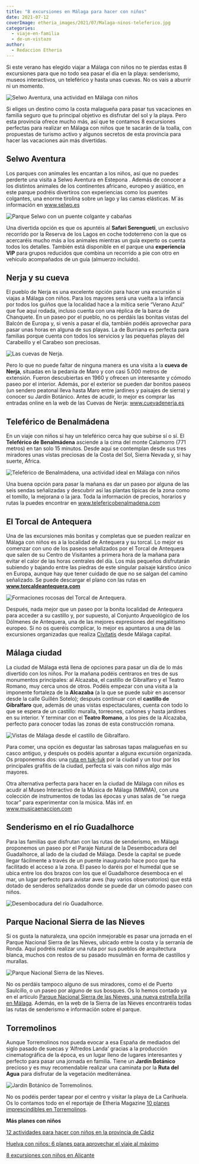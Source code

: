 ```yaml
---
title: "8 excursiones en Málaga para hacer con niños"
date: 2021-07-12
coverImage: etheria_images/2021/07/Malaga-ninos-teleferico.jpg
categories: 
  - viaje-en-familia
  - de-un-vistazo
author: 
  - Redaccion Etheria
---
```


Si este verano has elegido viajar a Málaga con niños no te pierdas estas 8 excursiones 
para que no todo sea pasar el día en la playa: senderismo, museos interactivos, un 
teleférico y hasta unas cuevas. No os vais a aburrir ni un momento. 

![Selwo Aventura, una actividad en Málaga con niños](etheria_images/2021/07/Malaga-ninos-selwo.jpg "Selwo Aventura. © Parques Reunidos")

Si eliges un destino como la costa malagueña para pasar tus vacaciones en familia seguro 
que tu principal objetivo es disfrutar del sol y la playa. Pero esta provincia ofrece 
mucho más, así que te contamos 8 excursiones perfectas para realizar en Málaga con niños 
que te sacarán de la toalla, con propuestas de turismo activo y algunos secretos de esta 
provincia para hacer las vacaciones aún más divertidas. 

## Selwo Aventura

Los parques con animales les encantan a los niños, así que no puedes perderte una visita 
a Selwo Aventura en Estepona . Además de conocer a los distintos animales de los 
continentes africano, europeo y asiático, en este parque podréis divertiros con 
experiencias como los puentes colgantes, una enorme tirolina sobre un lago y las camas 
elásticas. M´ás información en www.selwo.es 

![Parque Selwo con un puente colgante y cabañas](etheria_images/2021/07/Malaga-ninos-selwo-puente.jpg "Puente colgante en Selwo. © Parques Reunidos")

Una divertida opción es que os apuntéis al **Safari Serengueti**, un exclusivo recorrido 
por la Reserva de los Lagos en coche todoterreno con la que os acercaréis mucho más a 
los animales mientras un guía experto os cuenta todos los detalles. También está 
disponible en el parque una **experiencia VIP** para grupos reducidos que combina un 
recorrido a pie con otro en vehículo acompañados de un guía (almuerzo incluido). 

## Nerja y su cueva

El pueblo de Nerja es una excelente opción para hacer una excursión si viajas a Málaga 
con niños. Para los mayores será una vuelta a la infancia por todos los guiños que la 
localidad hace a la mítica serie “Verano Azul” que fue aquí rodada, incluso cuenta con 
una réplica de la barca de Chanquete. En un paseo por el pueblo, no os perdáis las 
bonitas vistas del Balcón de Europa y, si venís a pasar el día, también podéis 
aprovechar para pasar unas horas en alguna de sus playas. La de Burriana es perfecta 
para familias porque cuenta con todos los servicios y las pequeñas playas del Carabeillo 
y el Carabeo son preciosas. 

![Las cuevas de Nerja.](etheria_images/2021/07/malaga-ninos-nerja.jpg "Las cuevas de Nerja.")

Pero lo que no puede faltar de ninguna manera es una visita a la **cueva de Nerja**, 
situadas en la pedanía de Maro y con casi 5.000 metros de extensión. Fueron descubiertas 
en 1960 y ofrecen un interesante y cómodo paseo por el interior. Además, por el exterior 
se pueden dar bonitos paseos (un sendero peatonal lleva hasta Maro entre jardines y 
paisajes de sierra) y conocer su Jardín Botánico. Antes de acudir, lo mejor es comprar 
las entradas online en la web de las Cuevas de Nerja: www.cuevadenerja.es 

## Teleférico de Benalmádena

En un viaje con niños si hay un teleférico cerca hay que subirse sí o sí. El 
**Teleférico de Benalmádena** asciende a la cima del monte Calamorro (771 metros) en tan 
solo 15 minutos. Desde aquí se contemplan desde sus tres miradores unas vistas preciosas 
de la Costa del Sol, Sierra Nevada y, si hay suerte, África. 

![Teleférico de Benalmádena, una actividad ideal en Málaga con niños](etheria_images/2021/07/Malaga-ninos-teleferico.jpg "Teleférico de Benalmádena. © Parques Reunidos.")

Una buena opción para pasar la mañana es dar un paseo por alguna de las seis sendas 
señalizadas y descubrir así las plantas típicas de la zona como el tomillo, la mejorana 
o la jara. Toda la información de precios, horarios y rutas la puedes encontrar en 
www.telefericobenalmadena.com 

## El Torcal de Antequera

Una de las excursiones más bonitas y completas que se pueden realizar en Málaga con 
niños es a la localidad de Antequera y su torcal. Lo mejor es comenzar con uno de los 
paseos señalizados por el Torcal de Antequera que salen de su Centro de Visitantes a 
primera hora de la mañana para evitar el calor de las horas centrales del día. Los más 
pequeños disfrutarán subiendo y bajando entre las piedras de este singular paisaje 
kárstico único en Europa, aunque hay que tener cuidado de que no se salgan del camino 
señalizado. Se puede descargar el plano con las rutas en **www.torcaldeantequera.com** 

![Formaciones rocosas del Torcal de Antequera.](etheria_images/2021/07/malaga-ninos-torcal-antequera.jpg "Formaciones rocosas del Torcal de Antequera.")

Después, nada mejor que un paseo por la bonita localidad de Antequera para acceder a su 
castillo y, por supuesto, al Conjunto Arqueológico de los Dólmenes de Antequera, una de 
las mejores expresiones del megalitismo europeo. Si no os queréis complicar, lo mejor es 
apuntaros a una de las excursiones organizadas que realiza [Civitatis](https://www.civitatis.com/es/malaga/excursion-antequera-torcal/?aid=10211) 
desde Málaga capital. 

## Málaga ciudad

La ciudad de Málaga está llena de opciones para pasar un día de lo más divertido con los 
niños. Por la mañana podéis centraros en tres de sus monumentos principales: al 
Alcazaba, el castillo de Gibralfaro y el Teatro Romano, muy cerca unos de otros. Podéis 
empezar con una visita a la imponente fortaleza de la **Alcazaba** (a la que se puede 
subir en ascensor desde la calle Guillén Sotelo); después continuar con el **castillo de 
Gibralfaro** que, además de unas vistas espectaculares, cuenta con todo lo que se espera 
de un castillo: muralla, torreones, cañones y hasta jardines en su interior. Y terminar 
con el **Teatro Romano**, a los pies de la Alcazaba, perfecto para conocer todas las 
zonas de esta construcción romana. 

![Vistas de Málaga desde el castillo de Gibralfaro.](etheria_images/2021/07/malaga-ninos-castillo-gibralfaro.jpg "Vistas de Málaga desde el castillo de Gibralfaro.")

Para comer, una opción es degustar las sabrosas tapas malagueñas en su casco antiguo, y 
después os podéis apuntar a alguna excursión organizada. Os proponemos dos: una [ruta en 
tuk-tuk](https://www.civitatis.com/es/malaga/tour-tuk-tuk-malaga/?aid=10211) por la 
ciudad y un tour por los principales grafitis de la ciudad, perfecta si vais con niños 
algo más mayores. 

Otra alternativa perfecta para hacer en la ciudad de Málaga con niños es acudir al Museo 
Interactivo de la Música de Málaga (MIMMA), con una colección de instrumentos de todas 
las épocas y unas salas de “se ruega tocar” para experimentar con la música. Más inf. en 
www.musicaenaccion.com 

## Senderismo en el río Guadalhorce

Para las familias que disfrutan con las rutas de senderismo, en Málaga proponemos un 
paseo por el Paraje Natural de la Desembocadura del Guadalhorce, al lado de la ciudad de 
Málaga. Desde la capital se puede llegar fácilmente a través de un puente inaugurado 
hace poco que ha facilitado el acceso a la zona. El paseo lo daréis por el humedal que 
se ubica entre los dos brazos con los que el Guadalhorce desemboca en el mar, un lugar 
perfecto para avistar aves (hay varios observatorios) que está dotado de senderos 
señalizados donde se puede dar un cómodo paseo con niños. 

![Desembocadura del río Guadalhorce.](etheria_images/2021/07/Malaga-ninos-desembocadura-Guadlhhoce.jpg "Desembocadura del río Guadalhorce. © Quino Al.")

## Parque Nacional Sierra de las Nieves

Si os gusta la naturaleza, una opción inmejorable es pasar una jornada en el Parque 
Nacional Sierra de las Nieves, ubicado entre la costa y la serranía de Ronda. Aquí 
podréis realizar una ruta por sus pueblos de arquitectura blanca, muchos con restos de 
su pasado musulmán en forma de castillos y murallas. 

![Parque Nacional Sierra de las Nieves.](etheria_images/2021/07/Sierra-nieves-malaga-e1550839729469.jpg "Parque Nacional Sierra de las Nieves.")

No os perdáis tampoco alguno de sus miradores, como el de Puerto Saulcillo, o un paseo 
por alguno de sus bosques. Os lo hemos contado ya en el artículo [Parque Nacional Sierra 
de las Nieves, una nueva estrella brilla en 
Málaga](https://etheriamagazine.com/2021/06/26/revista-viajes-que-ver-parque-sierra-de-nieves/). 
Además, en la web de la Sierra de las Nieves encontraréis todas las rutas de senderismo 
e información sobre el parque. 

## Torremolinos

Aunque Torremolinos nos pueda evocar a esa España de mediados del siglo pasado de suecas 
y ‘Alfredos Landa’ gracias a la producción cinematográfica de la época, es un lugar 
lleno de lugares interesantes y perfecto para pasar una jornada en familia. Tiene un 
**Jardín Botánico** precioso y es muy recomendable realizar una caminata por la **Ruta 
del Agua** para disfrutar de la vegetación mediterránea. 

![Jardín Botánico de Torremolinos.](etheria_images/2021/07/jardin-botanico-torremolinos.jpg "Jardín Botánico de Torremolinos. © Etheria Magazine")

No os podéis perder tapear por el centro y visitar la playa de La Carihuela. Os lo 
contamos todo en el reportaje de Etheria Magazine [10 planes imprescindibles en 
Torremolinos](https://etheriamagazine.com/2021/05/19/planes-imprescindibles-torremolinos/). 

**Más planes con niños** 

[12 actividades para hacer con niños en la provincia de 
Cádiz](https://etheriamagazine.com/2020/03/12/12-actividades-familiares-para-viajes-con-ninos-en-cadiz/) 

[Huelva con niños: 6 planes para aprovechar el viaje al 
máximo](https://etheriamagazine.com/2021/06/21/planes-en-huelva-con-ninos/) 

[8 excursiones con niños en 
Alicante](https://etheriamagazine.com/2020/05/28/8-excursiones-con-ninos-en-alicante/)
